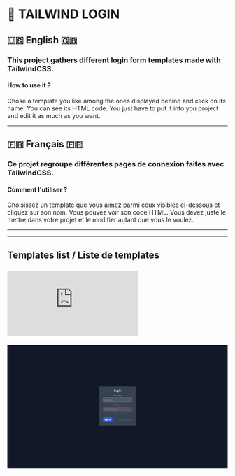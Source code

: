# 🐬 TAILWIND LOGIN

## 🇺🇸 English 🇬🇧

<h3>This project gathers different login form templates made with TailwindCSS.</h3>

<h4>How to use it ?</h4>

Chose a template you like among the ones displayed behind and click on its name. You can see its HTML code. You just have to put it into you project and edit it as much as you want.

---

## 🇫🇷 Français 🇫🇷

<h3>Ce projet regroupe différentes pages de connexion faites avec TailwindCSS.</h3>

<h4>Comment l'utiliser ?</h4>

Choisissez un template que vous aimez parmi ceux visibles ci-dessous et cliquez sur son nom. Vous pouvez voir son code HTML. Vous devez juste le mettre dans votre projet et le modifier autant que vous le voulez.

---

---

## Templates list / Liste de templates

### ![Basic](https://github.com/Slawk/TailwindLogin/blob/main/basic.html) 
![basic](https://github.com/Slawk/TailwindLogin/blob/main/images/basic.png?raw=true)
